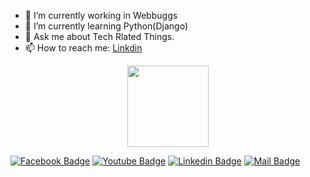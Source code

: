 - 🔭 I’m currently working in Webbuggs
- 🌱 I’m currently learning Python(Django)
- 💬 Ask me about Tech Rlated Things.
- 📫 How to reach me: <a href="https://www.linkedin.com/in/muhammadusmananjum/">Linkdin</a>

<p align="center">
<img align="center" src="https://media.giphy.com/media/1fhj2FW0661V3Nb2Me/giphy.gif" width="130">
<br>
  
  
  [![Facebook Badge](https://img.shields.io/badge/Facebook-1877F2?style=for-the-badge&logo=facebook&logoColor=white)](https://www.facebook.com/usmananjum704/)
[![Youtube Badge](https://img.shields.io/badge/YouTube-FF0000?style=for-the-badge&logo=youtube&logoColor=white)]() 
[![Linkedin Badge](https://img.shields.io/badge/LinkedIn-0077B5?style=for-the-badge&logo=linkedin&logoColor=white)](https://www.linkedin.com/in/muhammadusmananjum//) 
[![Mail Badge](https://img.shields.io/badge/Gmail-D14836?style=for-the-badge&logo=gmail&logoColor=white)](mailto:usmananjum704@gmail.com)

